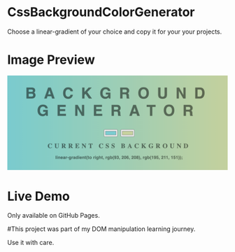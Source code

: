 # CssBackgroundColorGenerator
Choose a linear-gradient of your choice and copy it for your your projects.

# Image Preview
![](images/BGenerator.png)
# Live Demo

Only available on GitHub Pages.

#This project was part of my DOM manipulation learning journey.

Use it with care.
